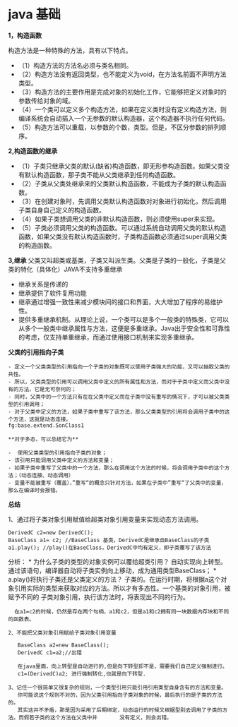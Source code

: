 java 基础
=========

**1，构造函数**

构造方法是一种特殊的方法，具有以下特点。
 - （1）构造方法的方法名必须与类名相同。
 - （2）构造方法没有返回类型，也不能定义为void，在方法名前面不声明方法类型。
 - （3）构造方法的主要作用是完成对象的初始化工作，它能够把定义对象时的参数传给对象的域。
 - （4）一个类可以定义多个构造方法，如果在定义类时没有定义构造方法，则编译系统会自动插入一个无参数的默认构造器，这个构造器不执行任何代码。
 - （5）构造方法可以重载，以参数的个数，类型。但是，不区分参数的排列顺序。
 
**2,构造函数的继承**

- （1）子类只继承父类的默认(缺省)构造函数，即无形参构造函数。如果父类没有默认构造函数，那子类不能从父类继承到任何构造函数。
- （2）子类从父类处继承来的父类默认构造函数，不能成为子类的默认构造函数。
- （3）在创建对象时，先调用父类默认构造函数对对象进行初始化，然后调用子类自身自己定义的构造函数。
- （4）如果子类想调用父类的非默认构造函数，则必须使用super来实现。
- （5）子类必须调用父类的构造函数。可以通过系统自动调用父类的默认构造函数，如果父类没有默认构造函数时，子类构造函数必须通过super调用父类的构造函数。

**3,继承**
 父类又叫超类或基类，子类又叫派生类。父类是子类的一般化，子类是父类的特化（具体化）JAVA不支持多重继承
 - 继承关系是传递的
 - 继承提供了软件复用功能
 - 继承通过增强一致性来减少模块间的接口和界面，大大增加了程序的易维护性。
 - 提供多重继承机制。从理论上说，一个类可以是多个一般类的特殊类，它可以从多个一般类中继承属性与方法，这便是多重继承。Java出于安全性和可靠性的考虑，仅支持单重继承，而通过使用接口机制来实现多重继承。
 
  **父类的引用指向子类**
    
    - 定义一个父类类型的引用指向一个子类的对象既可以使用子类强大的功能，又可以抽取父类的共性。
    - 所以，父类类型的引用可以调用父类中定义的所有属性和方法，而对于子类中定义而父类中没有的方法，它是无可奈何的；
    - 同时，父类中的一个方法只有在在父类中定义而在子类中没有重写的情况下，才可以被父类类型的引用调用；
    - 对于父类中定义的方法，如果子类中重写了该方法，那么父类类型的引用将会调用子类中的这个方法，这就是动态连接。
    fg:base.extend.SonClass1

    **对于多态，可以总结它为**
    
    -  使用父类类型的引用指向子类的对象；
    - 该引用只能调用父类中定义的方法和变量；
    - 如果子类中重写了父类中的一个方法，那么在调用这个方法的时候，将会调用子类中的这个方法；（动态连接、动态调用）
    - 变量不能被重写（覆盖），”重写“的概念只针对方法，如果在子类中”重写“了父类中的变量，那么在编译时会报错。
   
   **总结** 

   1、通过将子类对象引用赋值给超类对象引用变量来实现动态方法调用。 

    DerivedC c2=new DerivedC(); 
    BaseClass a1= c2; //BaseClass 基类，DerivedC是继承自BaseClass的子类 
    a1.play(); //play()在BaseClass，DerivedC中均有定义，即子类覆写了该方法 

   分析： 
    * 为什么子类的类型的对象实例可以覆给超类引用？ 
       自动实现向上转型。通过该语句，编译器自动将子类实例向上移动，成为通用类型BaseClass； 
    * a.play()将执行子类还是父类定义的方法？ 
      子类的。在运行时期，将根据a这个对象引用实际的类型来获取对应的方法。所以才有多态性。一个基类的对象引用，被赋予不同的      子类对象引用，执行该方法时，将表现出不同的行为。 

      在a1=c2的时候，仍然是存在两个句柄，a1和c2，但是a1和c2拥有同一块数据内存块和不同的函数表。 

    2、不能把父类对象引用赋给子类对象引用变量 

       BaseClass a2=new BaseClass(); 
       DerivedC c1=a2;//出错 

       在java里面，向上转型是自动进行的,但是向下转型却不是，需要我们自己定义强制进行。 
       c1=(DerivedC)a2; 进行强制转化,也就是向下转型. 

    3、记住一个很简单又很复杂的规则，一个类型引用只能引用引用类型自身含有的方法和变量。 
       你可能说这个规则不对的，因为父类引用指向子类对象的时候，最后执行的是子类的方法的。 
       其实这并不矛盾，那是因为采用了后期绑定，动态运行的时候又根据型别去调用了子类的方法。而假若子类的这个方法在父类中并       没有定义，则会出错。
